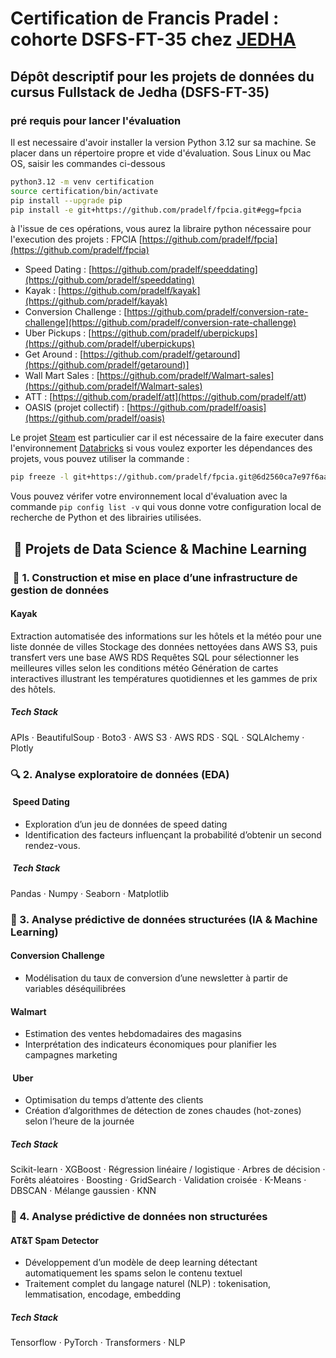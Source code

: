 # Certification de Francis Pradel : cohorte DSFS-FT-35 chez [JEDHA](https://www.jedha.co/formations/formation-data-scientist)

## Dépôt descriptif pour les projets de données du cursus Fullstack de Jedha (DSFS-FT-35)

### pré requis pour lancer l'évaluation

Il est necessaire d'avoir installer la version Python 3.12 sur sa machine.
Se placer dans un répertoire propre et vide d'évaluation. Sous Linux ou Mac OS, saisir les commandes ci-dessous

```bash
python3.12 -m venv certification
source certification/bin/activate
pip install --upgrade pip
pip install -e git+https://github.com/pradelf/fpcia.git#egg=fpcia


```

à l'issue de ces opérations, vous aurez la libraire python nécessaire pour l'execution des projets : FPCIA [https://github.com/pradelf/fpcia](https://github.com/pradelf/fpcia)

- Speed Dating : [https://github.com/pradelf/speeddating](https://github.com/pradelf/speeddating)
- Kayak : [https://github.com/pradelf/kayak](https://github.com/pradelf/kayak)
- Conversion Challenge : [https://github.com/pradelf/conversion-rate-challenge](https://github.com/pradelf/conversion-rate-challenge)
- Uber Pickups : [https://github.com/pradelf/uberpickups](https://github.com/pradelf/uberpickups)
- Get Around : [https://github.com/pradelf/getaround](https://github.com/pradelf/getaround)]
- Wall Mart Sales : [https://github.com/pradelf/Walmart-sales](https://github.com/pradelf/Walmart-sales)
- ATT : [https://github.com/pradelf/att](<https://github.com/pradelf/att>)
- OASIS (projet collectif) : [https://github.com/pradelf/oasis](https://github.com/pradelf/oasis)

Le projet [Steam](https://github.com/pradelf/steam) est particulier car il est nécessaire de la faire executer dans l'environnement [Databricks](https://www.databricks.com/fr)
si vous voulez exporter les dépendances des projets, vous pouvez utiliser la commande :

```bash
pip freeze -l git+https://github.com/pradelf/fpcia.git@6d2560ca7e97f6aa67a97c89445da45907015b30#egg=fpcia
```

Vous pouvez vérifer votre environnement local d'évaluation avec la commande ```pip config list -v``` qui vous donne votre configuration local de recherche de Python et des librairies utilisées.

##  💾 Projets de Data Science & Machine Learning

###  🧱 1. Construction et mise en place d’une infrastructure de gestion de données

#### Kayak

Extraction automatisée des informations sur les hôtels et la météo pour une liste donnée de villes
Stockage des données nettoyées dans AWS S3, puis transfert vers une base AWS RDS
Requêtes SQL pour sélectionner les meilleures villes selon les conditions météo
Génération de cartes interactives illustrant les températures quotidiennes et les gammes de prix des hôtels.

##### Tech Stack

APIs · BeautifulSoup · Boto3 · AWS S3 · AWS RDS · SQL · SQLAlchemy · Plotly

### 🔍 2. Analyse exploratoire de données (EDA)

####  Speed Dating

- Exploration d’un jeu de données de speed dating
- Identification des facteurs influençant la probabilité d’obtenir un second rendez-vous.

#####  Tech Stack

Pandas · Numpy · Seaborn · Matplotlib

### 🤖 3. Analyse prédictive de données structurées (IA & Machine Learning)

#### Conversion Challenge

- Modélisation du taux de conversion d’une newsletter à partir de variables déséquilibrées

#### Walmart

- Estimation des ventes hebdomadaires des magasins
- Interprétation des indicateurs économiques pour planifier les campagnes marketing

####  Uber

- Optimisation du temps d’attente des clients
- Création d’algorithmes de détection de zones chaudes (hot-zones) selon l’heure de la journée

##### Tech Stack

Scikit-learn · XGBoost · Régression linéaire / logistique · Arbres de décision · Forêts aléatoires · Boosting · GridSearch · Validation croisée · K-Means · DBSCAN · Mélange gaussien · KNN

### 💬 4. Analyse prédictive de données non structurées

#### AT&T Spam Detector

- Développement d’un modèle de deep learning détectant automatiquement les spams selon le contenu textuel
- Traitement complet du langage naturel (NLP) : tokenisation, lemmatisation, encodage, embedding

##### Tech Stack

Tensorflow · PyTorch · Transformers · NLP
